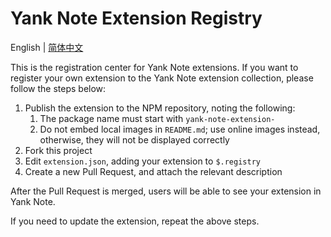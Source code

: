 # Yank Note Extension Registry

English | [简体中文](./README_ZH-CN.md)

This is the registration center for Yank Note extensions. If you want to register your own extension to the Yank Note extension collection, please follow the steps below:

1. Publish the extension to the NPM repository, noting the following:
    1. The package name must start with `yank-note-extension-`
    2. Do not embed local images in `README.md`; use online images instead, otherwise, they will not be displayed correctly
2. Fork this project
3. Edit `extension.json`, adding your extension to `$.registry`
4. Create a new Pull Request, and attach the relevant description

After the Pull Request is merged, users will be able to see your extension in Yank Note.

If you need to update the extension, repeat the above steps.
